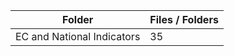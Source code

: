 | Folder                     |   Files / Folders |
|----------------------------|-------------------|
| EC and National Indicators |                35 |